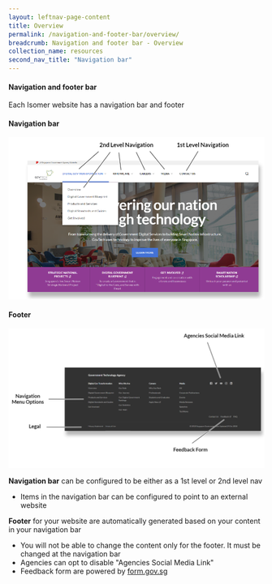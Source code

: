 ```yaml
---
layout: leftnav-page-content
title: Overview
permalink: /navigation-and-footer-bar/overview/
breadcrumb: Navigation and footer bar - Overview
collection_name: resources
second_nav_title: "Navigation bar"
---
```

#### **Navigation and footer bar**
Each Isomer website has a navigation bar and footer

#### Navigation bar
![Navigation bar](/images/resources/navigation.PNG)

#### Footer
![Footer](/images/resources/footer.PNG)

**Navigation bar** can be configured to be either as a 1st level or 2nd level nav
- Items in the navigation bar can be configured to point to an external website

**Footer** for your website are automatically generated based on your content in your navigation bar
- You will not be able to change the content only for the footer. It must be changed at the navigation bar
- Agencies can opt to disable "Agencies Social Media Link"
- Feedback form are powered by [form.gov.sg](https://form.gov.sg/#!/)

